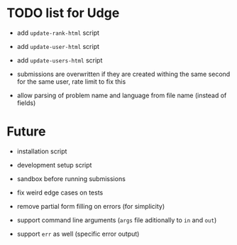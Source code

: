 TODO list for Udge
==================

* add `update-rank-html` script

* add `update-user-html` script

* add `update-users-html` script

* submissions are overwritten if they are created withing the same second for the same user, rate limit to fix this

* allow parsing of problem name and language from file name (instead of fields)

Future
======

* installation script

* development setup script

* sandbox before running submissions

* fix weird edge cases on tests

* remove partial form filling on errors (for simplicity)

* support command line arguments (`args` file aditionally to `in` and `out`)

* support `err` as well (specific error output)
